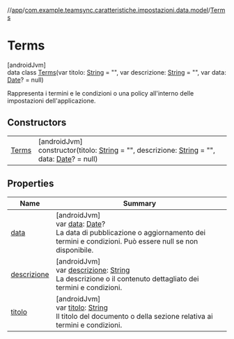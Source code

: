 //[app](../../../index.md)/[com.example.teamsync.caratteristiche.impostazioni.data.model](../index.md)/[Terms](index.md)

# Terms

[androidJvm]\
data class [Terms](index.md)(var titolo: [String](https://kotlinlang.org/api/latest/jvm/stdlib/kotlin/-string/index.html) = &quot;&quot;, var descrizione: [String](https://kotlinlang.org/api/latest/jvm/stdlib/kotlin/-string/index.html) = &quot;&quot;, var data: [Date](https://developer.android.com/reference/kotlin/java/util/Date.html)? = null)

Rappresenta i termini e le condizioni o una policy all'interno delle impostazioni dell'applicazione.

## Constructors

| | |
|---|---|
| [Terms](-terms.md) | [androidJvm]<br>constructor(titolo: [String](https://kotlinlang.org/api/latest/jvm/stdlib/kotlin/-string/index.html) = &quot;&quot;, descrizione: [String](https://kotlinlang.org/api/latest/jvm/stdlib/kotlin/-string/index.html) = &quot;&quot;, data: [Date](https://developer.android.com/reference/kotlin/java/util/Date.html)? = null) |

## Properties

| Name | Summary |
|---|---|
| [data](data.md) | [androidJvm]<br>var [data](data.md): [Date](https://developer.android.com/reference/kotlin/java/util/Date.html)?<br>La data di pubblicazione o aggiornamento dei termini e condizioni. Può essere null se non disponibile. |
| [descrizione](descrizione.md) | [androidJvm]<br>var [descrizione](descrizione.md): [String](https://kotlinlang.org/api/latest/jvm/stdlib/kotlin/-string/index.html)<br>La descrizione o il contenuto dettagliato dei termini e condizioni. |
| [titolo](titolo.md) | [androidJvm]<br>var [titolo](titolo.md): [String](https://kotlinlang.org/api/latest/jvm/stdlib/kotlin/-string/index.html)<br>Il titolo del documento o della sezione relativa ai termini e condizioni. |
